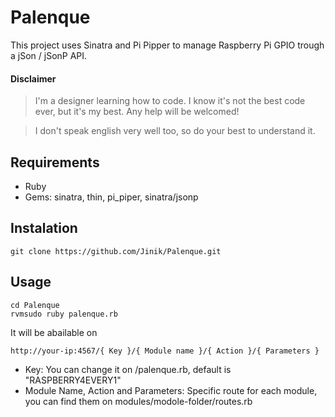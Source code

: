 Palenque
========

This project uses Sinatra and Pi Pipper to manage Raspberry Pi GPIO trough a jSon / jSonP API.

#### Disclaimer
> I'm a designer learning how to code. I know it's not the best code ever, but it's my best. Any help will be welcomed!

> I don't speak english very well too, so do your best to understand it.

Requirements
------------

* Ruby
* Gems: sinatra, thin, pi_piper, sinatra/jsonp

Instalation
-----------

    git clone https://github.com/Jinik/Palenque.git

Usage
-----

    cd Palenque
    rvmsudo ruby palenque.rb

It will be abailable on 

    http://your-ip:4567/{ Key }/{ Module name }/{ Action }/{ Parameters }

* Key: You can change it on /palenque.rb, default is "RASPBERRY4EVERY1"
* Module Name, Action and Parameters: Specific route for each module, you can find them on modules/modole-folder/routes.rb